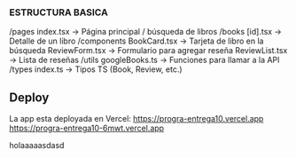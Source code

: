 ### ESTRUCTURA BASICA
/pages
  index.tsx          -> Página principal / búsqueda de libros
  /books
    [id].tsx         -> Detalle de un libro
/components
  BookCard.tsx       -> Tarjeta de libro en la búsqueda
  ReviewForm.tsx     -> Formulario para agregar reseña
  ReviewList.tsx     -> Lista de reseñas
/utils
  googleBooks.ts     -> Funciones para llamar a la API
/types
  index.ts           -> Tipos TS (Book, Review, etc.)

## Deploy
La app esta deployada en Vercel: https://progra-entrega10.vercel.app 
https://progra-entrega10-6mwt.vercel.app

holaaaaasdasd